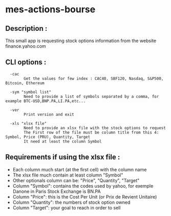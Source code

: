 # mes-actions-bourse

## Description :

This small app is requesting stock options information from the website finance.yahoo.com

## CLI options :

```shell
  -cac
        Get the values for few index : CAC40, SBF120, Nasdaq, S&P500, Bitcoin, Ethereum

  -sym "symbol list"
        Need to provide a list of symbols separated by a comma, for example BTC-USD,BNP.PA,LI.PA,etc...

  -ver
        Print version and exit

  -xls "xlsx file"
        Need to provide an xlsx file with the stock options to request
        The First row of the file must be column title from this 4: Symbol, Price (PRU), Quantity, Target
        It need at least the column Symbol
```

## Requirements if using the xlsx file :
- Each column much start (at the first cell) with the column name
- The xlsx file much contain at least column "Symbol"
- Other optionals column can be: "Price", "Quantity", "Target"
- Column "Symbol": contains the codes used by yahoo, for exemple Danone in Paris Stock Exchange is BN.PA
- Column "Price": this is the Cost Per Unit (or Prix de Revient Unitaire)
- Column "Quantity": the numbers of stock option owned
- Column "Target": your goal to reach in order to sell

